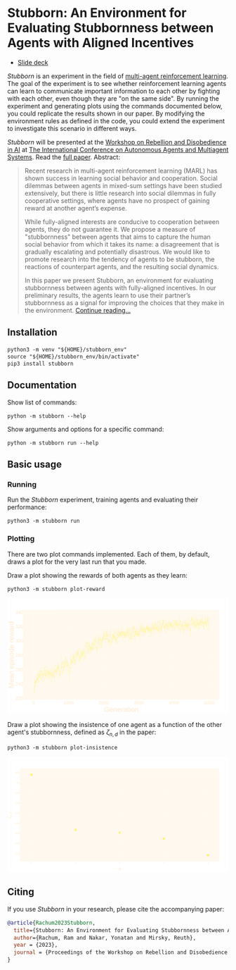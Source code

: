 # Stubborn: An Environment for Evaluating Stubbornness between Agents with Aligned Incentives

<!--* [Video](http://r.rachum.com/stubborn-workshop-video)-->
* [Slide deck](http://r.rachum.com/stubborn-deck)

*Stubborn* is an experiment in the field of [multi-agent reinforcement learning](https://en.wikipedia.org/wiki/Multi-agent_reinforcement_learning). The goal of the experiment is to see whether reinforcement learning agents can learn to communicate important information to each other by fighting with each other, even though they are "on the same side". By running the experiment and generating plots using the commands documented below, you could replicate the results shown in our paper. By modifying the environment rules as defined in the code, you could extend the experiment to investigate this scenario in different ways.

*Stubborn* will be presented at the [Workshop on Rebellion and Disobedience in AI](https://sites.google.com/view/rad-ai/) at [The International Conference on Autonomous Agents and Multiagent Systems](https://aamas2023.soton.ac.uk/). Read the [full paper](http://r.rachum.com/stubborn-paper). Abstract:

> Recent research in multi-agent reinforcement learning (MARL) has shown success in learning social behavior and cooperation. Social dilemmas between agents in mixed-sum settings have been studied extensively, but there is little research into social dilemmas in fully cooperative settings, where agents have no prospect of gaining reward at another agent’s expense.
>
> While fully-aligned interests are conducive to cooperation between agents, they do not guarantee it. We propose a measure of "stubbornness" between agents that aims to capture the human social behavior from which it takes its name: a disagreement that is gradually escalating and potentially disastrous. We would like to promote research into the tendency of agents to be stubborn, the reactions of counterpart agents, and the resulting social dynamics.
>
> In this paper we present Stubborn, an environment for evaluating stubbornness between agents with fully-aligned incentives. In our preliminary results, the agents learn to use their partner’s stubbornness as a signal for improving the choices that they make in the environment. [Continue reading...](http://r.rachum.com/stubborn-paper)


## Installation

```shell
python3 -m venv "${HOME}/stubborn_env"
source "${HOME}/stubborn_env/bin/activate"
pip3 install stubborn
```


## Documentation

Show list of commands:

```shell
python -m stubborn --help
```

Show arguments and options for a specific command:

```shell
python -m stubborn run --help
```


## Basic usage

### Running

Run the *Stubborn* experiment, training agents and evaluating their performance:

```shell
python3 -m stubborn run
```

### Plotting

There are two plot commands implemented. Each of them, by default, draws a plot for the very last run that you made.

Draw a plot showing the rewards of both agents as they learn:

```shell
python3 -m stubborn plot-reward
```

![plot-reward](misc/images/plot-reward.png)

Draw a plot showing the insistence of one agent as a function of the other agent's stubbornness, defined as $\zeta_{n,d}$ in the paper:

```shell
python3 -m stubborn plot-insistence
```

![plot-insistence](misc/images/plot-insistence.png)



## Citing

If you use *Stubborn* in your research, please cite the accompanying paper:

```bibtex
@article{Rachum2023Stubborn,
  title={Stubborn: An Environment for Evaluating Stubbornness between Agents with Aligned Incentives},
  author={Rachum, Ram and Nakar, Yonatan and Mirsky, Reuth},
  year = {2023},
  journal = {Proceedings of the Workshop on Rebellion and Disobedience in AI at The International Conference on Autonomous Agents and Multiagent Systems}
}
```